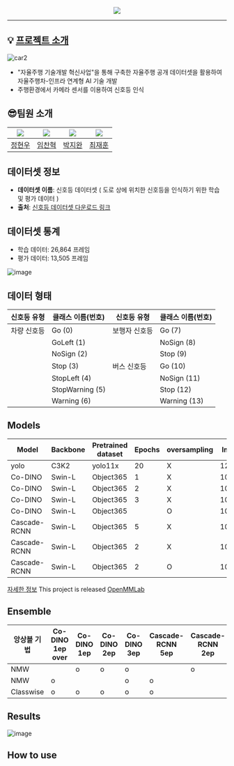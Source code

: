 <p align='center'>
    <img src="https://capsule-render.vercel.app/api?type=waving&color=auto&height=300&section=header&text=2024%20자율주행%20인공지능%20챌린지&fontSize=50&animation=fadeIn&fontAlignY=38&desc=2024%20Autonomous%20Driving%20Artificial%20Intelligence%20Challenge&descAlignY=51&descAlign=62"/>
</p>

<!--
<div align="center">     
  <a href="https://hits.seeyoufarm.com"><img src="https://hits.seeyoufarm.com/api/count/incr/badge.svg?url=https://github.com/Batwan01/2024-Autonomous-Driving-Artificial-Intelligence-Challenge&count_bg=%23B8B8B8&title_bg=%23555555&icon=&icon_color=%23E7E7E7&title=hits&edge_flat=false"/></a>
  <img src="https://img.shields.io/github/forks/2024-Autonomous-Driving-Artificial-Intelligence-Challenge" alt="forks"/>
  <img src="https://img.shields.io/github/stars/2024-Autonomous-Driving-Artificial-Intelligence-Challenge?color=yellow" alt="stars"/>
  <img src="https://img.shields.io/github/issues-pr/2024-Autonomous-Driving-Artificial-Intelligence-Challenge?color=red" alt="pr"/>
  <img src="https://img.shields.io/github/license/boostcamp-ai-tech-4/ai-tech-interview" alt="license"/>
</div>

!-->
---

## 💡 [프로젝트 소개](https://www.auto-dna.org/page/?M2_IDX=32625)

![car2](https://github.com/user-attachments/assets/6aa66e77-47f2-401d-a70f-773f433247aa)

- "자율주행 기술개발 혁신사업"을 통해 구축한 자율주행 공개 데이터셋을 활용하여 자율주행차-인프라 연계형 AI 기술 개발
- 주행환경에서 카메라 센서를 이용하여 신호등 인식

##  :sunglasses:팀원 소개

| [![](https://avatars.githubusercontent.com/jung0228)](https://github.com/jung0228) | [![](https://avatars.githubusercontent.com/chan-note)](https://github.com/chan-note) | [![](https://avatars.githubusercontent.com/batwan01)](https://github.com/batwan01) | [![](https://avatars.githubusercontent.com/jhuni17)](https://github.com/jhuni17) |
| ---------------------------------------------------- | ------------------------------------------------------ | --------------------------------------------------- | ------------------------------------------------------- |
| [정현우](https://github.com/jung0228)   |   [임찬혁](https://github.com/chan-note)     | [박지완](https://github.com/batwan01)          | [최재훈](https://github.com/jhuni17) |

## 데이터셋 정보

- **데이터셋 이름**: 신호등 데이터셋 ( 도로 상에 위치한 신호등을 인식하기 위한 학습 및 평가 데이터 )
- **출처**: [신호등 데이터셋 다운로드 링크](https://nanum.etri.re.kr/share/kimjy/TrafficLightAIchallenge2024?lang=ko_KR)
  
## 데이터셋 통계
- 학습 데이터: 26,864 프레임
- 평가 데이터: 13,505 프레임

![image](https://github.com/user-attachments/assets/2bc96bc8-a178-4581-b4d1-6687434c6593)

## 데이터 형태
  
| 신호등 유형   | 클래스 이름(번호)       | 신호등 유형   | 클래스 이름(번호)       |
|---------------|-------------------------|---------------|-------------------------|
| 차량 신호등   | Go (0)                 | 보행자 신호등 | Go (7)                  |
|               | GoLeft (1)             |               | NoSign (8)              |
|               | NoSign (2)             |               | Stop (9)                |
|               | Stop (3)               | 버스 신호등   | Go (10)                 |
|               | StopLeft (4)           |               | NoSign (11)             |
|               | StopWarning (5)        |               | Stop (12)               |
|               | Warning (6)            |               | Warning (13)            |
  
## Models

| Model | Backbone | Pretrained dataset | Epochs | oversampling | Image size | val mAP50 |
| --- | --- | --- | --- | --- | --- | --- |
| yolo | C3K2 | yolo11x | 20 | X | 1280x1280 | 0.6010 |
| Co-DINO | Swin-L | Object365 | 1 | X | 1024x1024 | 0.6407 |
| Co-DINO | Swin-L | Object365 | 2 | X | 1024x1024 | 0.6821 |
| Co-DINO | Swin-L | Object365 | 3 | X | 1024x1024 | 0.6833 |
| Co-DINO | Swin-L | Object365 |  | O | 1024x1024 | 0.6990 |
| Cascade-RCNN | Swin-L | Object365 | 5 | X | 1024x1024 | 0.6819 |
| Cascade-RCNN | Swin-L | Object365 | 2 | X | 1024x1024 |  |
| Cascade-RCNN | Swin-L | Object365 | 2 | O | 1024x1024 | 0.6875 |


[자세한 정보](https://github.com/Batwan01/2024-Autonomous-Driving-Artificial-Intelligence-Challenge/issues/21)
This project is released [OpenMMLab](https://github.com/open-mmlab)

## Ensemble

| 앙상블 기법 | Co-DINO 1ep over | Co-DINO 1ep | Co-DINO 2ep | Co-DINO 3ep | Cascade-RCNN 5ep | Cascade-RCNN 2ep  | Cascade-RCNN 2ep over | Test mAP50 |
| --- | --- | --- | --- | --- | --- | --- | --- | --- |
| NMW |  | o | o | o |  | o |  | 0.6945 |
| NMW | o |  |  | o | o |  | o | 0.7344 |
| Classwise | o | o | o | o | o |  | o | 0.7362 |

## Results

![image](https://github.com/user-attachments/assets/c739c8dc-16aa-4f40-80d2-900b74e33e52)

## How to use
